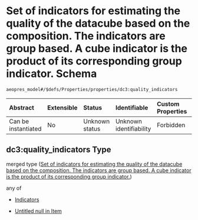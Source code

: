 # Set of indicators for estimating the quality of the datacube based on the composition. The indicators are group based. A cube indicator is the product of its corresponding group indicator. Schema

```txt
aeopres_model#/$defs/Properties/properties/dc3:quality_indicators
```



| Abstract            | Extensible | Status         | Identifiable            | Custom Properties | Additional Properties | Access Restrictions | Defined In                                                                |
| :------------------ | :--------- | :------------- | :---------------------- | :---------------- | :-------------------- | :------------------ | :------------------------------------------------------------------------ |
| Can be instantiated | No         | Unknown status | Unknown identifiability | Forbidden         | Allowed               | none                | [model.schema.json\*](../../out/model.schema.json "open original schema") |

## dc3:quality\_indicators Type

merged type ([Set of indicators for estimating the quality of the datacube based on the composition. The indicators are group based. A cube indicator is the product of its corresponding group indicator.](model-defs-properties-properties-set-of-indicators-for-estimating-the-quality-of-the-datacube-based-on-the-composition-the-indicators-are-group-based-a-cube-indicator-is-the-product-of-its-corresponding-group-indicator.md))

any of

*   [Indicators](model-defs-indicators.md "check type definition")

*   [Untitled null in Item](model-defs-properties-properties-set-of-indicators-for-estimating-the-quality-of-the-datacube-based-on-the-composition-the-indicators-are-group-based-a-cube-indicator-is-the-product-of-its-corresponding-group-indicator-anyof-1.md "check type definition")
